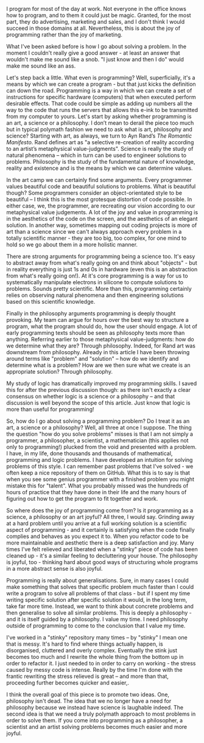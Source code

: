 I program for most of the day at work. Not everyone in the office knows how to program, and to them it could just be magic. Granted, for the most part, they do advertising, marketing and sales, and I don't think I would succeed in those domains at all. Nevertheless, this is about the joy of programming rather than the joy of marketing.

What I've been asked before is how I go about solving a problem. In the moment I couldn't really give a good answer - at least an answer that wouldn't make me sound like a snob. "I just know and then I do" would make me sound like an ass.

Let's step back a little. What even is programming? Well, superficially, it's a means by which we can create a program - but that just kicks the definition can down the road. Programming is a way in which we can create a set of instructions for specific hardware (computers) that when executed perform desirable effects. That code could be simple as adding up numbers all the way to the code that runs the servers that allows this e-ink to be transmitted from my computer to yours. Let's start by asking whether programming is an art, a science or a philosophy. I don’t mean to derail the piece too much but in typical polymath fashion we need to ask what is art, philosophy and science? Starting with art, as always, we turn to Ayn Rand’s _The Romantic Manifesto_. Rand defines art as "a selective re-creation of reality according to an artist’s metaphysical value-judgments". Science is really the study of natural phenomena – which in turn can be used to engineer solutions to problems. Philosophy is the study of the fundamental nature of knowledge, reality and existence and is the means by which we can determine values.

In the art camp we can certainly find some arguments. Every programmer values beautiful code and beautiful solutions to problems. What is beautiful though? Some programmers consider an object-orientated style to be beautiful – I think this is the most grotesque distortion of code possible. In either case, we, the programmer, are recreating our vision according to our metaphysical value judgements. A lot of the joy and value in programming is in the aesthetics of the code on the screen, and the aesthetics of an elegant solution. In another way, sometimes mapping out coding projects is more of art than a science since we can't always approach every problem in a totally scientific manner - they are too big, too complex, for one mind to hold so we go about them in a more holistic manner.

There are strong arguments for programming being a science too. It's easy to abstract away from what's really going on and think about "objects" - but in reality everything is just 1s and 0s in hardware (even this is an abstraction from what's really going on!). At it's core programming is a way for us to systematically manipulate electrons in silicone to compute solutions to problems. Sounds pretty scientific. More than this, programming certainly relies on observing natural phenomena and then engineering solutions based on this scientific knowledge.

Finally in the philosophy arguments programming is deeply thought provoking. My team can argue for hours over the best way to structure a program, what the program should do, how the user should engage. A lot of early programming texts should be seen as philosophy texts more than anything. Referring earlier to those metaphysical value-judgments: how do we determine what they are? Through philosophy. Indeed, for Rand art was downstream from philosophy. Already in this article I have been throwing around terms like "problem" and "solution" – how do we identify and determine what is a problem? How are we then sure what we create is an appropriate solution? Through philosophy.

My study of logic has dramatically improved my programming skills. I saved this for after the previous discussion though: as there isn't exactly a clear consensus on whether logic is a science or a philosophy – and that discussion is well beyond the scope of this article. Just know that logic is more than useful for programming!

So, how do I go about solving a programming problem? Do I treat it as an art, a science or a philosophy? Well, all three at once I suppose. The thing the question "how do you solve problems" misses is that I am not simply a programmer, a philosopher, a scientist, a mathematician (this applies not only to programming!) plucked from the void and presented with a problem. I have, in my life, done thousands and thousands of mathematical, programming and logic problems. I have developed an intuition for solving problems of this style. I can remember past problems that I've solved - we often keep a nice repository of them on GitHub. What this is to say is that when you see some genius programmer with a finished problem you might mistake this for "talent". What you probably missed was the hundreds of hours of practice that they have done in their life and the many hours of figuring out how to get the program to fit together and work.

So where does the joy of programming come from? Is it programming as a science, a philosophy or an art joyful? All three, I would say. Grinding away at a hard problem until you arrive at a full working solution is a scientific aspect of programming - and it certainly is satisfying when the code finally complies and behaves as you expect it to. When you refactor code to be more maintainable and aesthetic there is a deep satisfaction and joy. Many times I've felt relieved and liberated when a "stinky" piece of code has been cleaned up - it's a similar feeling to decluttering your house. The philosophy is joyful, too - thinking hard about good ways of structuring whole programs in a more abstract sense is also joyful.

Programming is really about generalisations. Sure, in many cases I could make something that solves that specific problem much faster than I could write a program to solve all problems of that class - but if I spent my time writing specific solution after specific solution it would, in the long term, take far more time. Instead, we want to think about concrete problems and then generalise to solve all similar problems. This is deeply a philosophy - and it is itself guided by a philosophy. I value my time. I need philosophy outside of programming to come to the conclusion that I value my time.

I've worked in a "stinky" repository many times – by "stinky" I mean one that is messy. It's hard to find where things actually happen, is disorganised, cluttered and overly complex. Eventually the stink just becomes too much and I rewrite the whole thing from the bottom up in order to refactor it. I just needed to in order to carry on working - the stress caused by messy code is intense. Really by the time I'm done with the frantic rewriting the stress relieved is great – and more than that, proceeding further becomes quicker and easier,.

I think the overall goal of this piece is to promote two ideas. One, philosophy isn't dead. The idea that we no longer have a need for philosophy because we instead have science is laughable indeed. The second idea is that we need a truly polymath approach to most problems in order to solve them. If you come into programming as a philosopher, a scientist and an artist solving problems becomes much easier and more joyful.
